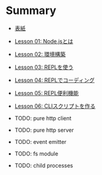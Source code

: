 # Summary

* [表紙](README.md)
* [Lesson 01: Node.jsとは](lesson-01.md)
* [Lesson 02: 環境構築](lesson-02.md)
* [Lesson 03: REPLを使う](lesson-03.md)
* [Lesson 04: REPLでコーディング](lesson-04.md)
* [Lesson 05: REPL便利機能](lesson-05.md)
* [Lesson 06: CLIスクリプトを作る](lesson-06.md)

* TODO: pure http client
* TODO: pure http server
* TODO: event emitter
* TODO: fs module
* TODO: child processes
